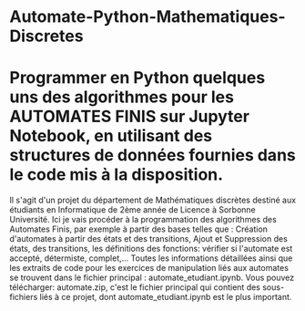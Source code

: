 # Automate-Python-Mathematiques-Discretes 
# Programmer en Python quelques uns des algorithmes pour les AUTOMATES FINIS sur Jupyter Notebook, en utilisant des structures de données fournies dans le code mis à la disposition. 
Il s'agit d'un projet du département de Mathématiques discrètes destiné aux étudiants en Informatique de 2ème année de Licence à Sorbonne Université. 
Ici je vais procéder à la programmation des algorithmes des Automates Finis, par exemple à partir des bases telles que : Création d'automates à partir des états et des transitions, Ajout et Suppression des états, des transitions, les définitions des fonctions: vérifier si l'automate est accepté, détermiste, complet,... 
Toutes les informations détaillées ainsi que les extraits de code pour les exercices de manipulation liés aux automates se trouvent dans le fichier principal : automate_etudiant.ipynb. 
Vous pouvez télécharger: automate.zip, c'est le fichier principal qui contient des sous-fichiers liés à ce projet, dont automate_etudiant.ipynb est le plus important. 
